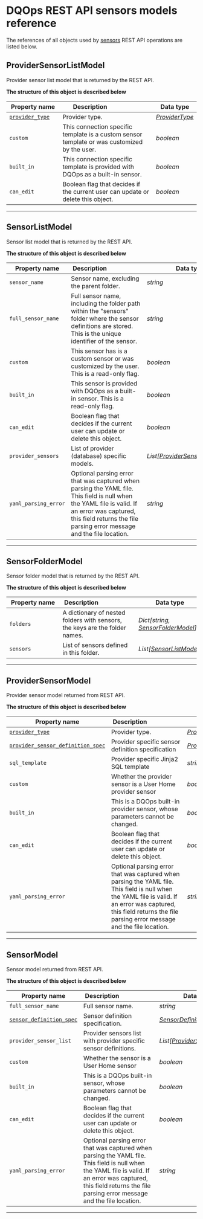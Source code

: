 # DQOps REST API sensors models reference
The references of all objects used by [sensors](/docs/client/operations/sensors.md) REST API operations are listed below.


## ProviderSensorListModel
Provider sensor list model that is returned by the REST API.


**The structure of this object is described below**


|&nbsp;Property&nbsp;name&nbsp;|&nbsp;Description&nbsp;&nbsp;&nbsp;&nbsp;&nbsp;&nbsp;&nbsp;&nbsp;&nbsp;&nbsp;&nbsp;&nbsp;&nbsp;&nbsp;&nbsp;&nbsp;&nbsp;&nbsp;&nbsp;&nbsp;&nbsp;|&nbsp;Data&nbsp;type&nbsp;|
|---------------|---------------------------------|-----------|
|<span class="no-wrap-code">[`provider_type`](\docs\client\models\common.md#providertype)</span>|Provider type.|*[ProviderType](\docs\client\models\common.md#providertype)*|
|<span class="no-wrap-code">`custom`</span>|This connection specific template is a custom sensor template or was customized by the user.|*boolean*|
|<span class="no-wrap-code">`built_in`</span>|This connection specific template is provided with DQOps as a built-in sensor.|*boolean*|
|<span class="no-wrap-code">`can_edit`</span>|Boolean flag that decides if the current user can update or delete this object.|*boolean*|


___

## SensorListModel
Sensor list model that is returned by the REST API.


**The structure of this object is described below**


|&nbsp;Property&nbsp;name&nbsp;|&nbsp;Description&nbsp;&nbsp;&nbsp;&nbsp;&nbsp;&nbsp;&nbsp;&nbsp;&nbsp;&nbsp;&nbsp;&nbsp;&nbsp;&nbsp;&nbsp;&nbsp;&nbsp;&nbsp;&nbsp;&nbsp;&nbsp;|&nbsp;Data&nbsp;type&nbsp;|
|---------------|---------------------------------|-----------|
|<span class="no-wrap-code">`sensor_name`</span>|Sensor name, excluding the parent folder.|*string*|
|<span class="no-wrap-code">`full_sensor_name`</span>|Full sensor name, including the folder path within the &quot;sensors&quot; folder where the sensor definitions are stored. This is the unique identifier of the sensor.|*string*|
|<span class="no-wrap-code">`custom`</span>|This sensor has is a custom sensor or was customized by the user. This is a read-only flag.|*boolean*|
|<span class="no-wrap-code">`built_in`</span>|This sensor is provided with DQOps as a built-in sensor. This is a read-only flag.|*boolean*|
|<span class="no-wrap-code">`can_edit`</span>|Boolean flag that decides if the current user can update or delete this object.|*boolean*|
|<span class="no-wrap-code">`provider_sensors`</span>|List of provider (database) specific models.|*List[[ProviderSensorListModel](#providersensorlistmodel)]*|
|<span class="no-wrap-code">`yaml_parsing_error`</span>|Optional parsing error that was captured when parsing the YAML file. This field is null when the YAML file is valid. If an error was captured, this field returns the file parsing error message and the file location.|*string*|


___

## SensorFolderModel
Sensor folder model that is returned by the REST API.


**The structure of this object is described below**


|&nbsp;Property&nbsp;name&nbsp;|&nbsp;Description&nbsp;&nbsp;&nbsp;&nbsp;&nbsp;&nbsp;&nbsp;&nbsp;&nbsp;&nbsp;&nbsp;&nbsp;&nbsp;&nbsp;&nbsp;&nbsp;&nbsp;&nbsp;&nbsp;&nbsp;&nbsp;|&nbsp;Data&nbsp;type&nbsp;|
|---------------|---------------------------------|-----------|
|<span class="no-wrap-code">`folders`</span>|A dictionary of nested folders with sensors, the keys are the folder names.|*Dict[string, [SensorFolderModel](\docs\client\models\sensors.md#sensorfoldermodel)]*|
|<span class="no-wrap-code">`sensors`</span>|List of sensors defined in this folder.|*List[[SensorListModel](\docs\client\models\sensors.md#sensorlistmodel)]*|


___

## ProviderSensorModel
Provider sensor model returned from REST API.


**The structure of this object is described below**


|&nbsp;Property&nbsp;name&nbsp;|&nbsp;Description&nbsp;&nbsp;&nbsp;&nbsp;&nbsp;&nbsp;&nbsp;&nbsp;&nbsp;&nbsp;&nbsp;&nbsp;&nbsp;&nbsp;&nbsp;&nbsp;&nbsp;&nbsp;&nbsp;&nbsp;&nbsp;|&nbsp;Data&nbsp;type&nbsp;|
|---------------|---------------------------------|-----------|
|<span class="no-wrap-code">[`provider_type`](\docs\client\models\common.md#providertype)</span>|Provider type.|*[ProviderType](\docs\client\models\common.md#providertype)*|
|<span class="no-wrap-code">[`provider_sensor_definition_spec`](\docs\reference\yaml\ProviderSensorYaml\#providersensordefinitionspec)</span>|Provider specific sensor definition specification|*[ProviderSensorDefinitionSpec](\docs\reference\yaml\ProviderSensorYaml\#providersensordefinitionspec)*|
|<span class="no-wrap-code">`sql_template`</span>|Provider specific Jinja2 SQL template|*string*|
|<span class="no-wrap-code">`custom`</span>|Whether the provider sensor is a User Home provider sensor|*boolean*|
|<span class="no-wrap-code">`built_in`</span>|This is a DQOps built-in provider sensor, whose parameters cannot be changed.|*boolean*|
|<span class="no-wrap-code">`can_edit`</span>|Boolean flag that decides if the current user can update or delete this object.|*boolean*|
|<span class="no-wrap-code">`yaml_parsing_error`</span>|Optional parsing error that was captured when parsing the YAML file. This field is null when the YAML file is valid. If an error was captured, this field returns the file parsing error message and the file location.|*string*|


___

## SensorModel
Sensor model returned from REST API.


**The structure of this object is described below**


|&nbsp;Property&nbsp;name&nbsp;|&nbsp;Description&nbsp;&nbsp;&nbsp;&nbsp;&nbsp;&nbsp;&nbsp;&nbsp;&nbsp;&nbsp;&nbsp;&nbsp;&nbsp;&nbsp;&nbsp;&nbsp;&nbsp;&nbsp;&nbsp;&nbsp;&nbsp;|&nbsp;Data&nbsp;type&nbsp;|
|---------------|---------------------------------|-----------|
|<span class="no-wrap-code">`full_sensor_name`</span>|Full sensor name.|*string*|
|<span class="no-wrap-code">[`sensor_definition_spec`](\docs\reference\yaml\SensorDefinitionYaml\#sensordefinitionspec)</span>|Sensor definition specification.|*[SensorDefinitionSpec](\docs\reference\yaml\SensorDefinitionYaml\#sensordefinitionspec)*|
|<span class="no-wrap-code">`provider_sensor_list`</span>|Provider sensors list with provider specific sensor definitions.|*List[[ProviderSensorModel](#providersensormodel)]*|
|<span class="no-wrap-code">`custom`</span>|Whether the sensor is a User Home sensor|*boolean*|
|<span class="no-wrap-code">`built_in`</span>|This is a DQOps built-in sensor, whose parameters cannot be changed.|*boolean*|
|<span class="no-wrap-code">`can_edit`</span>|Boolean flag that decides if the current user can update or delete this object.|*boolean*|
|<span class="no-wrap-code">`yaml_parsing_error`</span>|Optional parsing error that was captured when parsing the YAML file. This field is null when the YAML file is valid. If an error was captured, this field returns the file parsing error message and the file location.|*string*|


___

